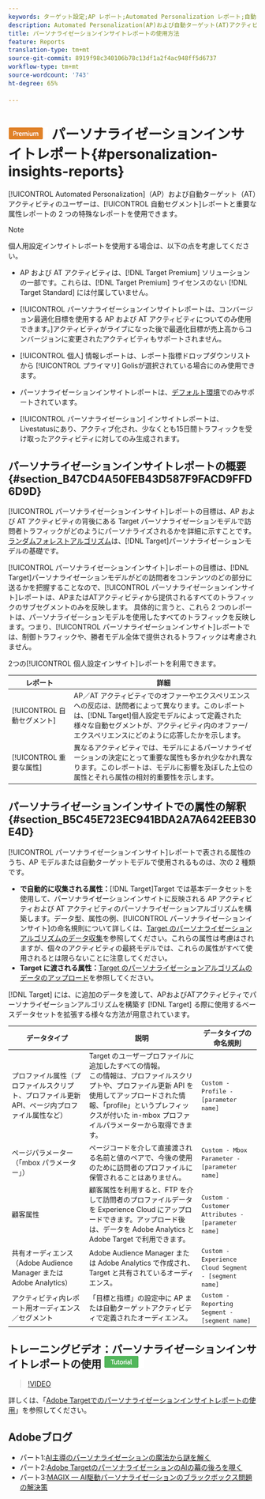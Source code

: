```yaml
---
keywords: ターゲット設定;AP レポート;Automated Personalization レポート;自動ターゲット;自動的なターゲット;自動ターゲットレポート;自動的なターゲットのレポート;パーソナライゼーション;インサイト;自動セグメント;FAQ;よくある質問;重要な属性
description: Automated Personalization(AP)および自動ターゲット(AT)アクティビティ用の特殊なレポート（自動セグメントと重要な属性）の使用方法を説明します。
title: パーソナライゼーションインサイトレポートの使用方法
feature: Reports
translation-type: tm+mt
source-git-commit: 8919f98c340106b78c13df1a2f4ac948ff5d6737
workflow-type: tm+mt
source-wordcount: '743'
ht-degree: 65%

---
```



# ![PREMIUM](/help/assets/premium.png) パーソナライゼーションインサイトレポート{#personalization-insights-reports}

[!UICONTROL Automated Personalization]（AP）および自動ターゲット（AT）アクティビティのユーザーは、[!UICONTROL 自動セグメント]レポートと重要な属性レポートの 2 つの特殊なレポートを使用できます。

>[!NOTE]
>
>個人用設定インサイトレポートを使用する場合は、以下の点を考慮してください。
>
>* AP および AT アクティビティは、[!DNL Target Premium] ソリューションの一部です。これらは、[!DNL Target Premium] ライセンスのない [!DNL Target Standard] には付属していません。
   >
   >
* [!UICONTROL パーソナライゼーションインサイトレポートは、コンバージョン最適化目標を使用する AP および AT アクティビティについてのみ使用できます。]アクティビティがライブになった後で最適化目標が売上高からコンバージョンに変更されたアクティビティもサポートされません。
   >
   >
* [!UICONTROL 個人] 情報レポートは、レポート指標ドロップダウンリストから [!UICONTROL プライマリ] Golisが選択されている場合にのみ使用でき  ます。
   >
   >
* パーソナライゼーションインサイトレポートは、[デフォルト環境](/help/administrating-target/hosts.md)でのみサポートされています。
   >
   >
* [!UICONTROL パーソナライゼーション] インサイトレポートは、  Livestatusにあり、アクティブ化され、少なくとも15日間トラフィックを受け取ったアクティビティに対してのみ生成されます。


## パーソナライゼーションインサイトレポートの概要 {#section_B47CD4A50FEB43D587F9FACD9FFD6D9D}

[!UICONTROL パーソナライゼーションインサイト]レポートの目標は、AP および AT アクティビティの背後にある Target パーソナライゼーションモデルで訪問者トラフィックがどのようにパーソナライズされるかを詳細に示すことです。[ランダムフォレストアルゴリズム](/help/c-activities/t-automated-personalization/algo-random-forest.md)は、[!DNL Target]パーソナライゼーションモデルの基礎です。

[!UICONTROL パーソナライゼーションインサイト]レポートの目標は、[!DNL Target]パーソナライゼーションモデルがどの訪問者をコンテンツのどの部分に送るかを把握することなので、[!UICONTROL パーソナライゼーションインサイト]レポートは、APまたはATアクティビティから提供されるすべてのトラフィックのサブセグメントのみを反映します。 具体的に言うと、これら 2 つのレポートは、パーソナライゼーションモデルを使用したすべてのトラフィックを反映します。つまり、[!UICONTROL パーソナライゼーションインサイト]レポートでは、制御トラフィックや、勝者モデル全体で提供されるトラフィックは考慮されません。

2つの[!UICONTROL 個人設定インサイト]レポートを利用できます。

| レポート | 詳細 |
|--- |--- |
| [!UICONTROL 自動セグメント] | AP／AT アクティビティでのオファーやエクスペリエンスへの反応は、訪問者によって異なります。このレポートは、[!DNL Target]個人設定モデルによって定義された様々な自動セグメントが、アクティビティ内のオファー/エクスペリエンスにどのように応答したかを示します。 |
| [!UICONTROL 重要な属性] | 異なるアクティビティでは、モデルによるパーソナライゼーションの決定にとって重要な属性も多かれ少なかれ異なります。このレポートは、モデルに影響を及ぼした上位の属性とそれら属性の相対的重要性を示します。 |

## パーソナライゼーションインサイトでの属性の解釈 {#section_B5C45E723EC941BDA2A7A642EEB30E4D}

[!UICONTROL パーソナライゼーションインサイト]レポートで表される属性のうち、AP モデルまたは自動ターゲットモデルで使用されるものは、次の 2 種類です。

* **で自動的に収集される属性：**[!DNL Target]Target では基本データセットを使用して、パーソナライゼーションインサイトに反映される AP アクティビティおよび AT アクティビティのパーソナライゼーションアルゴリズムを構築します。データ型、属性の例、[!UICONTROL パーソナライゼーションインサイト]の命名規則について詳しくは、[Target のパーソナライゼーションアルゴリズムのデータ収集](/help/c-activities/t-automated-personalization/ap-data.md)を参照してください。これらの属性は考慮はされますが、個々のアクティビティの最終モデルでは、これらの属性がすべて使用されるとは限らないことに注意してください。
* **Target に渡される属性：**[Target のパーソナライゼーションアルゴリズムのデータのアップロード](/help/c-activities/t-automated-personalization/uploading-data-for-the-target-personalization-algorithms.md)を参照してください。

[!DNL Target] には、に追加のデータを渡して、APおよびATアクティビティでパーソナライゼーションアルゴリズムを構築す [!DNL Target] る際に使用するベースデータセットを拡張する様々な方法が用意されています。

| データタイプ | 説明 | データタイプの命名規則 |
|--- |--- |--- |
| プロファイル属性（プロファイルスクリプト、プロファイル更新 API、ページ内プロファイル属性など） | Target のユーザープロファイルに追加したすべての情報。<br>この情報は、プロファイルスクリプトや、プロファイル更新 API を使用してアップロードされた情報、「profile」というプレフィックスが付いた in-mbox プロファイルパラメーターから取得できます。 | `Custom - Profile - [parameter name]` |
| ページパラメーター（「mbox パラメーター」） | ページコードを介して直接渡される名前と値のペアで、今後の使用のために訪問者のプロファイルに保管されることはありません。 | `Custom - Mbox Parameter - [parameter name]` |
| 顧客属性 | 顧客属性を利用すると、FTP を介して訪問者のプロファイルデータを Experience Cloud にアップロードできます。アップロード後は、データを Adobe Analytics と Adobe Target で利用できます。 | `Custom - Customer Attributes - [parameter name]` |
| 共有オーディエンス（Adobe Audience Manager または Adobe Analytics） | Adobe Audience Manager または Adobe Analytics で作成され、Target と共有されているオーディエンス。 | `Custom - Experience Cloud Segment - [segment name]` |
| アクティビティ内レポート用オーディエンス／セグメント | 「目標と指標」の設定中に AP または自動ターゲットアクティビティで定義されたオーディエンス。 | `Custom - Reporting Segment - [segment name]` |

## トレーニングビデオ：パーソナライゼーションインサイトレポートの使用  ![チュートリアルバッジ](/help/assets/tutorial.png)

>[!VIDEO](https://video.tv.adobe.com/v/25601/)

詳しくは、「[Adobe Targetでのパーソナライゼーションインサイトレポートの使用](https://helpx.adobe.com/target/kt/using/personalization-insights-report-feature-video-use.html)」を参照してください。

## Adobeブログ

* パート1:[AI主導のパーソナライゼーションの魔法から謎を解く](https://theblog.adobe.com/taking-mystery-magic-ai-driven-personalization-part-1/)
* パート2:[Adobe TargetのパーソナライゼーションのAIの幕の後ろを覗く](https://theblog.adobe.com/a-peek-behind-the-curtain-of-ai-for-personalization-in-adobe-target/)
* パート3:[MAGIX — AI駆動パーソナライゼーションのブラックボックス問題の解決策](https://theblog.adobe.com/magix-the-solution-to-the-black-box-issue-of-ai-driven-personalization/)
